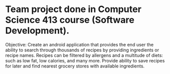 # Team project done in Computer Science 413 course (Software Development).

Objective: Create an android application that provides the end user the ability to search through thousands of recipes by providing ingredients or recipe names. Recipes can be filtered by allergens and a multitude of diets: such as low fat, low calories, and many more. Provide ability to save recipes for later and find nearest grocery stores with available ingredients.

